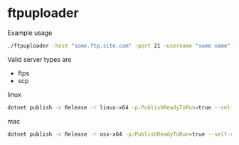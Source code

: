 # ftpuploader

Example usage

```bash
./ftpuploader -host "some.ftp.site.com" -port 21 -username "some name" -password "some password" -src "/path/to/some/file.txt" -dest "/path/to/upload/some/file/txt" -servertype="ftps"
```

Valid server types are

* ftps
* scp


linux

```bash
dotnet publish -c Release -r linux-x64 -p:PublishReadyToRun=true --self-contained true -p:PublishSingleFile=true -p:EnableCompressionInSingleFile=true
```

mac

```bash
dotnet publish -c Release -r osx-x64 -p:PublishReadyToRun=true --self-contained true -p:PublishSingleFile=true -p:EnableCompressionInSingleFile=true
```

